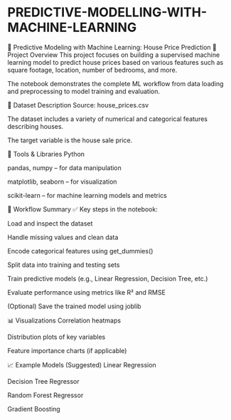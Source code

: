 # PREDICTIVE-MODELLING-WITH-MACHINE-LEARNING
🏡 Predictive Modeling with Machine Learning: House Price Prediction
📌 Project Overview
This project focuses on building a supervised machine learning model to predict house prices based on various features such as square footage, location, number of bedrooms, and more.

The notebook demonstrates the complete ML workflow from data loading and preprocessing to model training and evaluation.

📂 Dataset Description
Source: house_prices.csv

The dataset includes a variety of numerical and categorical features describing houses.

The target variable is the house sale price.

🧰 Tools & Libraries
Python

pandas, numpy – for data manipulation

matplotlib, seaborn – for visualization

scikit-learn – for machine learning models and metrics

🔄 Workflow Summary
✅ Key steps in the notebook:

Load and inspect the dataset

Handle missing values and clean data

Encode categorical features using get_dummies()

Split data into training and testing sets

Train predictive models (e.g., Linear Regression, Decision Tree, etc.)

Evaluate performance using metrics like R² and RMSE

(Optional) Save the trained model using joblib

📊 Visualizations
Correlation heatmaps

Distribution plots of key variables

Feature importance charts (if applicable)


📈 Example Models (Suggested)
Linear Regression

Decision Tree Regressor

Random Forest Regressor

Gradient Boosting
